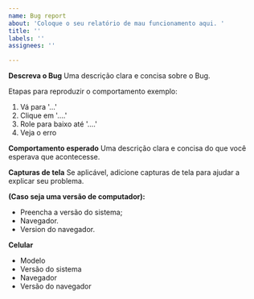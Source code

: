 ```yaml
---
name: Bug report
about: 'Coloque o seu relatório de mau funcionamento aqui. '
title: ''
labels: ''
assignees: ''

---
```


**Descreva o Bug**
Uma descrição clara e concisa sobre o Bug.

Etapas para reproduzir o comportamento exemplo:
1. Vá para '...'
2. Clique em '....'
3. Role para baixo até '....'
4. Veja o erro

**Comportamento esperado**
Uma descrição clara e concisa do que você esperava que acontecesse.

**Capturas de tela**
Se aplicável, adicione capturas de tela para ajudar a explicar seu problema.

**(Caso seja uma versão de computador):**
 - Preencha a versão do sistema;
 - Navegador.
 - Version do navegador.

**Celular**
 - Modelo
 - Versão do sistema
 - Navegador
 - Versão do navegador
